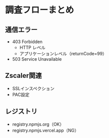 # 調査フローまとめ
## 通信エラー
- 403 Forbidden
  - HTTP レベル
  - アプリケーションレベル（returnCode=99）
- 503 Service Unavailable
## Zscaler関連
- SSLインスペクション
- PAC設定
## レジストリ
- registry.npmjs.org（OK）
- registry.npmjs.vercel.app（NG）
